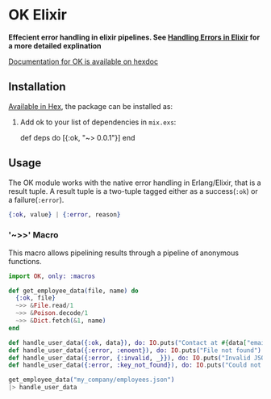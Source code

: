 # OK Elixir

**Effecient error handling in elixir pipelines. See [Handling Errors in Elixir](http://insights.workshop14.io/2015/10/18/handling-errors-in-elixir-no-one-say-monad.html) for a more detailed explination**

[Documentation for OK is available on hexdoc](https://hexdocs.pm/ok)

## Installation

[Available in Hex](https://hex.pm/docs/publish), the package can be installed as:

  1. Add ok to your list of dependencies in `mix.exs`:

        def deps do
          [{:ok, "~> 0.0.1"}]
        end

## Usage

The OK module works with the native error handling in Erlang/Elixir, that is a result tuple.
A result tuple is a two-tuple tagged either as a success(`:ok`) or a failure(`:error`).

```elixir
{:ok, value} | {:error, reason}
```

### '~>>' Macro

This macro allows pipelining results through a pipeline of anonymous functions.

```elixir
import OK, only: :macros

def get_employee_data(file, name) do
  {:ok, file}
  ~>> &File.read/1
  ~>> &Poison.decode/1
  ~>> &Dict.fetch(&1, name)
end

def handle_user_data({:ok, data}), do: IO.puts("Contact at #{data["email"]}")
def handle_user_data({:error, :enoent}), do: IO.puts("File not found")
def handle_user_data({:error, {:invalid, _}}), do: IO.puts("Invalid JSON")
def handle_user_data({:error, :key_not_found}), do: IO.puts("Could not find employee")

get_employee_data("my_company/employees.json")
|> handle_user_data
```
